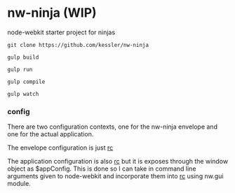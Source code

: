 nw-ninja (WIP)
==============

node-webkit starter project for ninjas

```
git clone https://github.com/kessler/nw-ninja
```

```
gulp build
```

```
gulp run
```

```
gulp compile
```

```
gulp watch
```

### config

There are two configuration contexts, one for the nw-ninja envelope and one for the actual application.

The envelope configuration is just [rc](https://github.com/dominictarr/rc)

The application configuration is also [rc](https://github.com/dominictarr/rc) but it is exposes through the window object as $appConfig. This is done so I can take in command line arguments given to node-webkit and incorporate them into [rc](https://github.com/dominictarr/rc) using nw.gui module.